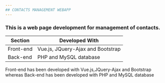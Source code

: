 ```yaml
---
## CONTACTS MANAGEMENT WEBAPP
---
```


### This is a web page development for management of contacts.

| Section | Developed With |
|-----------|----------|
| Front-end | Vue.js, JQuery-Ajax and Bootstrap |
| Back-end | PHP and MySQL database |

Front-end has been developed with Vue.js,JQuery-Ajax and Bootstrap whereas
Back-end has been developed with PHP and MySQL database
